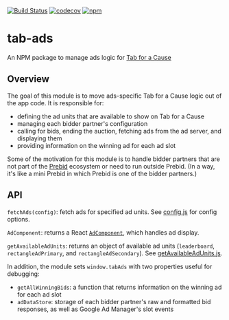 [![Build Status](https://travis-ci.org/gladly-team/tab-ads.svg?branch=master)](https://travis-ci.org/gladly-team/tab-ads)
[![codecov](https://codecov.io/gh/gladly-team/tab-ads/branch/master/graph/badge.svg)](https://codecov.io/gh/gladly-team/tab-ads)
[![npm](https://img.shields.io/npm/v/tab-ads.svg)](https://www.npmjs.com/package/tab-ads)
# tab-ads
An NPM package to manage ads logic for [Tab for a Cause](https://github.com/gladly-team/tab)

## Overview
The goal of this module is to move ads-specific Tab for a Cause logic out of the app code. It is responsible for:
- defining the ad units that are available to show on Tab for a Cause
- managing each bidder partner's configuration
- calling for bids, ending the auction, fetching ads from the ad server, and displaying them
- providing information on the winning ad for each ad slot

Some of the motivation for this module is to handle bidder partners that are not part of the [Prebid](https://github.com/prebid/Prebid.js) ecosystem or need to run outside Prebid. (In a way, it's like a mini Prebid in which Prebid is one of the bidder partners.)

## API

`fetchAds(config)`: fetch ads for specified ad units. See [config.js](https://github.com/gladly-team/tab-ads/blob/master/src/config.js#L10-L52) for config options.

`AdComponent`: returns a React [`AdComponent`](https://github.com/gladly-team/tab-ads/blob/master/src/AdComponent.js), which handles ad display.

`getAvailableAdUnits`: returns an object of available ad units (`leaderboard`, `rectangleAdPrimary`, and `rectangleAdSecondary`). See [getAvailableAdUnits.js](https://github.com/gladly-team/tab-ads/blob/master/src/getAvailableAdUnits.js).

In addition, the module sets `window.tabAds` with two properties useful for debugging:
- `getAllWinningBids`: a function that returns information on the winning ad for each ad slot
- `adDataStore`: storage of each bidder partner's raw and formatted bid responses, as well as Google Ad Manager's slot events

